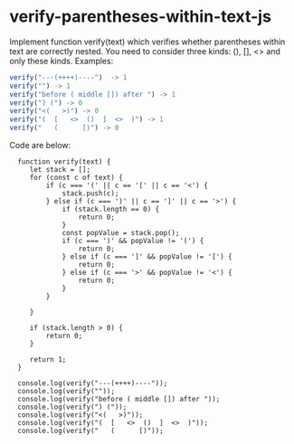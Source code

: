 # verify-parentheses-within-text-js

Implement function verify(text) which verifies whether parentheses within text are correctly nested. You need to consider three kinds: (), [], <> and only these kinds. Examples:
 ```javascript
verify("---(++++)----")  -> 1 
verify("") -> 1 
verify("before ( middle []) after ") -> 1  
verify(") (") -> 0 
verify("<(   >)") -> 0 
verify("(  [   <>  ()  ]  <>  )") -> 1 
verify("   (      [)") -> 0
```

Code are below:  
 ````javscript
   function verify(text) {
      let stack = [];
      for (const c of text) {
          if (c === '(' || c == '[' || c == '<') {
              stack.push(c);
          } else if (c === ')' || c == ']' || c == '>') {
              if (stack.length == 0) {
                  return 0;
              }
              const popValue = stack.pop();
              if (c === ')' && popValue != '(') {
                  return 0;
              } else if (c === ']' && popValue != '[') {
                  return 0;
              } else if (c === '>' && popValue != '<') {
                  return 0;
              }
          }
  
      }
  
      if (stack.length > 0) {
          return 0;
      }
  
      return 1;
   }
   
   console.log(verify("---(++++)----"));
   console.log(verify(""));
   console.log(verify("before ( middle []) after "));
   console.log(verify(") ("));
   console.log(verify("<(   >)"));
   console.log(verify("(  [   <>  ()  ]  <>  )"));
   console.log(verify("   (      [)"));
````
